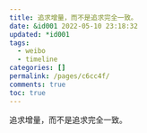 ```yaml
---
title: 追求增量，而不是追求完全一致。
date: &id001 2022-05-10 23:18:32
updated: *id001
tags:
  - weibo
  - timeline
categories: []
permalink: /pages/c6cc4f/
comments: true
toc: true
---
```

追求增量，而不是追求完全一致。
